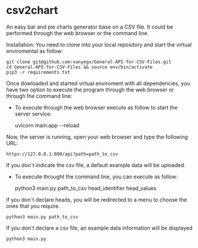 # csv2chart

An easy bar and pie charts generator base on a CSV file.
It could be performed through the web browser or the command line.

Installation:
You need to clone into your local repository and start the virtual enviromental as follow:

	git clone git@github.com:vanyegv/General-API-for-CSV-Files.git
	cd General-API-for-CSV-Files && source env/bin/activate
	pip3 -r requirements.txt

Once dowloaded and started virtual enviroment with all dependencies, you have two option to execute the program through the web browser or through the command line: 
+ To execute through the web browser execute as follow to start the server service:

	uvicorn main:app --reload

Now, the server is running, open your web browser and type the following URL:

	https://127.0.0.1:800/api?path=path_to_csv

If you don`t indicate the csv file, a default example data will be uploaded.
+ To execute throught the command line, you can execute as follow:

	python3 main.py path_to_csv head_identifier head_values

if you don`t declare heads, you will be redirected to a menu to choose the ones that you require.

	python3 main.py path_to_csv

If you don`t declare a csv file, an example data information will be displayed

	python3 main.py



